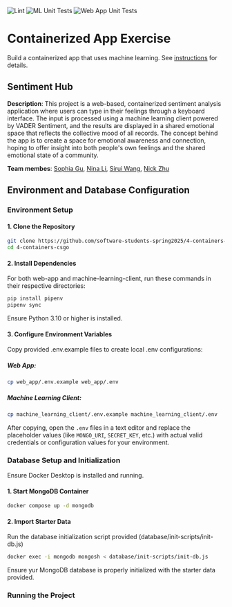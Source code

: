 ![Lint](https://github.com/software-students-spring2025/4-containers-csgo/actions/workflows/lint.yml/badge.svg)
![ML Unit Tests](https://github.com/software-students-spring2025/4-containers-csgo/actions/workflows/ml_tests.yml/badge.svg)
![Web App Unit Tests](https://github.com/software-students-spring2025/4-containers-csgo/actions/workflows/web_app_tests.yml/badge.svg)

# Containerized App Exercise

Build a containerized app that uses machine learning. See [instructions](./instructions.md) for details.

## Sentiment Hub
**Description**: This project is a web-based, containerized sentiment analysis application where users can type in their feelings through a keyboard interface. The input is processed using a machine learning client powered by VADER Sentiment, and the results are displayed in a shared emotional space that reflects the collective mood of all records. The concept behind the app is to create a space for emotional awareness and connection, hoping to offer insight into both people's own feelings and the shared emotional state of a community.

**Team membes**: [Sophia Gu](https://github.com/Sophbx), [Nina Li](https://github.com/nina-jsl), [Sirui Wang](https://github.com/siruiii), [Nick Zhu](https://github.com/NickZhuxy)

## Environment and Database Configuration

### Environment Setup

#### **1. Clone the Repository**
```sh
git clone https://github.com/software-students-spring2025/4-containers-csgo.git
cd 4-containers-csgo
```

#### **2. Install Dependencies**
For both web-app and machine-learning-client, run these commands in their respective directories:
```sh
pip install pipenv
pipenv sync 
```
Ensure Python 3.10 or higher is installed.

#### **3. Configure Environment Variables**
Copy provided .env.example files to create local .env configurations:
##### **Web App:**
```sh
cp web_app/.env.example web_app/.env
```
##### **Machine Learning Client:**
```sh
cp machine_learning_client/.env.example machine_learning_client/.env
```
After copying, open the `.env` files in a text editor and replace the placeholder values (like `MONGO_URI`, `SECRET_KEY`, etc.) with actual valid credentials or configuration values for your environment.


### **Database Setup and Initialization**
Ensure Docker Desktop is installed and running.

#### **1. Start MongoDB Container**
```sh
docker compose up -d mongodb
```

#### **2. Import Starter Data**
Run the database initialization script provided (database/init-scripts/init-db.js)
```sh
docker exec -i mongodb mongosh < database/init-scripts/init-db.js
```
Ensure yur MongoDB database is properly initialized with the starter data provided.

### **Running the Project**


